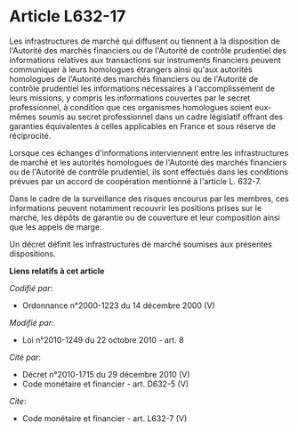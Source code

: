 # Article L632-17

Les infrastructures de marché qui diffusent ou tiennent à la disposition de l'Autorité des marchés financiers ou de
l'Autorité de contrôle prudentiel des informations relatives aux transactions sur instruments financiers peuvent communiquer
à leurs homologues étrangers ainsi qu'aux autorités homologues de l'Autorité des marchés financiers ou de l'Autorité de
contrôle prudentiel les informations nécessaires à l'accomplissement de leurs missions, y compris les informations couvertes
par le secret professionnel, à condition que ces organismes homologues soient eux-mêmes soumis au secret professionnel dans
un cadre législatif offrant des garanties équivalentes à celles applicables en France et sous réserve de réciprocité. 

Lorsque ces échanges d'informations interviennent entre les infrastructures de marché et les autorités homologues de
l'Autorité des marchés financiers ou de l'Autorité de contrôle prudentiel, ils sont effectués dans les conditions prévues par
un accord de coopération mentionné à l'article L. 632-7. 

Dans le cadre de la surveillance des risques encourus par les membres, ces informations peuvent notamment recouvrir les
positions prises sur le marché, les dépôts de garantie ou de couverture et leur composition ainsi que les appels de marge. 

Un décret définit les infrastructures de marché soumises aux présentes dispositions.

**Liens relatifs à cet article**

_Codifié par_:

  - Ordonnance n°2000-1223 du 14 décembre 2000 (V)

_Modifié par_:

  - Loi n°2010-1249 du 22 octobre 2010 - art. 8

_Cité par_:

  - Décret n°2010-1715 du 29 décembre 2010 (V)
  - Code monétaire et financier - art. D632-5 (V)

_Cite_:

  - Code monétaire et financier - art. L632-7 (V)
